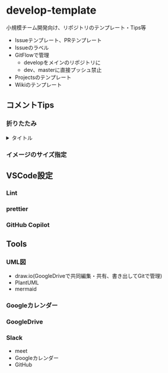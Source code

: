 # develop-template
小規模チーム開発向け、リポジトリのテンプレート・Tips等

- Issueテンプレート、PRテンプレート
- Issueのラベル
- GitFlowで管理
  - developをメインのリポジトリに
  - dev、masterに直接プッシュ禁止
- Projectsのテンプレート
- Wikiのテンプレート

## コメントTips

### 折りたたみ
<details>
<summary>タイトル</summary>
<pre>
<code>
内容
内容
内容
</code>
</pre>
</details>

### イメージのサイズ指定

## VSCode設定

### Lint
### prettier
### GitHub Copilot

## Tools
### UML図
- draw.io(GoogleDriveで共同編集・共有、書き出してGitで管理)
- PlantUML
- mermaid
### Googleカレンダー
### GoogleDrive
### Slack
- meet
- Googleカレンダー
- GitHub
